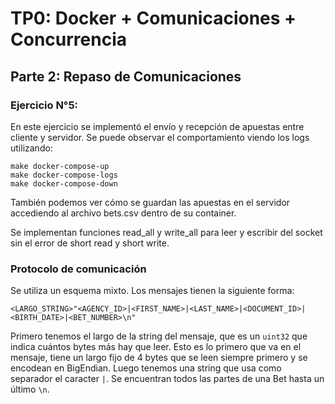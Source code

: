 # TP0: Docker + Comunicaciones + Concurrencia

## Parte 2: Repaso de Comunicaciones

### Ejercicio N°5:

En este ejercicio se implementó el envío y recepción de apuestas entre cliente y servidor. Se puede observar el comportamiento 
viendo los logs utilizando:
```
make docker-compose-up
make docker-compose-logs
make docker-compose-down
```

También podemos ver cómo se guardan las apuestas en el servidor accediendo al archivo bets.csv dentro de su container.

Se implementan funciones read_all y write_all para leer y escribir del socket sin el error de short read y short write.

### Protocolo de comunicación

Se utiliza un esquema mixto. Los mensajes tienen la siguiente forma:
```
<LARGO_STRING>"<AGENCY_ID>|<FIRST_NAME>|<LAST_NAME>|<DOCUMENT_ID>|<BIRTH_DATE>|<BET_NUMBER>\n"
```
Primero tenemos el largo de la string del mensaje, que es un `uint32` que indica cuántos bytes más hay que leer. 
Esto es lo primero que va en el mensaje, tiene un largo fijo de 4 bytes que se leen siempre primero y se encodean en BigEndian. 
Luego tenemos una string que usa como separador el caracter `|`. Se encuentran todos las partes de una Bet hasta un último `\n`.
